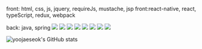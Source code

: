 front: html, css, js, jquery, requireJs, mustache,  jsp
front:react-native, react, typeScript, redux, webpack

back: java, spring
<img src="https://img.shields.io/badge/HTML5-E34F26?style=for-the-badge&logo=HTML5&logoColor=white">
<img src="https://img.shields.io/badge/css3-1572B6?style=for-the-badge&logo=css3&logoColor=white">
<img src="https://img.shields.io/badge/javascript-F7DF1E?style=for-the-badge&logo=javaScript&logoColor=white">
<img src="https://img.shields.io/badge/jquery-0769AD?style=for-the-badge&logo=javaScript&logoColor=white">
<img src="https://img.shields.io/badge/reat-61DAFB?style=for-the-badge&logo=react&logoColor=white">
<img src="https://img.shields.io/badge/typescript-3178C6?style=for-the-badge&logo=typeScript&logoColor=white">
<img src="https://img.shields.io/badge/redux-764ABC?style=for-the-badge&logo=redux&logoColor=white">
<img src="https://img.shields.io/badge/spring-6DB33F?style=for-the-badge&logo=javaScript&logoColor=white">


![yoojaeseok's GitHub stats](https://github-readme-stats.vercel.app/api?username=yoo94&show_icons=true&theme=radical)
